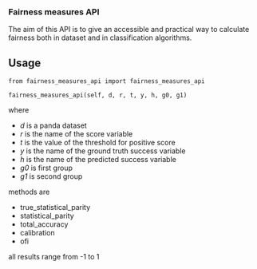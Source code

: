 ### Fairness measures API
The aim of this API is to give an accessible and practical way to calculate fairness both in dataset and in classification algorithms.

## Usage
`from fairness_measures_api import fairness_measures_api`

`fairness_measures_api(self, d, r, t, y, h, g0, g1)`

where 
- *d* is a panda dataset
- *r* is the name of the score variable
- *t* is the value of the threshold for positive score
- *y* is the name of the ground truth success variable
- *h* is the name of the predicted success variable
- *g0* is first group
- *g1* is second group

methods are 
- true_statistical_parity
- statistical_parity
- total_accuracy
- calibration
- ofi

all results range from -1 to 1
